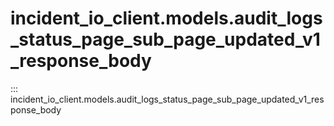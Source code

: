# incident_io_client.models.audit_logs_status_page_sub_page_updated_v1_response_body

::: incident_io_client.models.audit_logs_status_page_sub_page_updated_v1_response_body